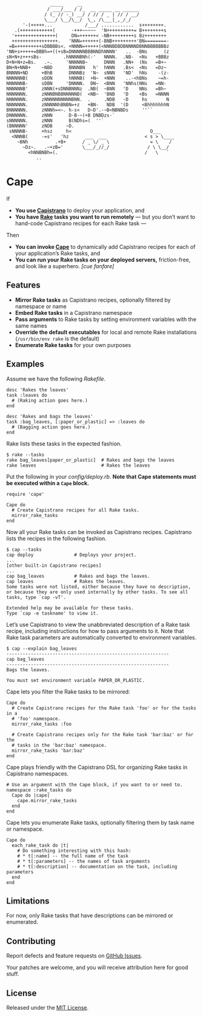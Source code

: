                     _____     __
                   / ___/___ / /_  __ _____ __ ______
                  / (_ // -_) __/ / // / _ | // / __/
                  \___/ \__/\__/  \_, /\___|_,_/_/
          '-(+++++...            /___/ ............  s++++++++.
       .(++++++++++++(      -+++~~~~~  'N++++++++++= B++++++++s
      '+++++++++++++++(     DN=++++++< -NB+++++++++s Bz++++++++
      +++++++++++++++++.   'NNN=++++++(-BNB+++++++++'BN========-
     =B=+++++++++sDBBBBs<. +NNNN=+++++(<NNNBDBDBNNNNDBNNBBBBBBBz
    'NN+s+++++=BBBh=+((+sB=DNNNNNBBBNNDhNNNN'   ..  -BNs      (z
    sN+N+z+++sBs-        .hNNNNBNh(-'   NNNN.  .NB-  <Ns   +BBBz
    D+N+N+z=Bs.   .~.     'NNNNNB~      DNNN   .NN+  (Ns   =B+~
    BN+N+NNB+    ~NBD      BNNNBN   h'  hNNN   .Bs<  <Ns   =Dz~
    BNNNN+ND     +BhB      DNNNBz  'N~  sNNN   'ND'  hNs    -(z-
    NNNNNNB(     sDDN      hNNNB(  +N~  +NNN    ..-<hBNs    ~=h-
    NNNNNNB-     sDBN     'DNNNN.  DN~  <BNN   'NNhs(NNs   =NN-
    NNNNNNB'     zNNN(+sDNNBNNNz  .NB(  ~BNN   'D    NNs   =Bh~
    NNNNNNN.     zNNNBNBBNNNNNB(  <NB~  'BNB   'D    <Bs   =NNNN
    NNNNNNN.     zNNNNNNNNNNBNN.  .     .NDB   -D     hs       N
    NNNNNNN.     zNNNNNhBNBN=+z   +BN-   NDB  '(D     <BhhhhhhhN
    BNNNNNN.     zNNNh=<~. h-s<   D~D'.-~B<NBNBDs     ''``
    DNNNNNN.     zNNN      D-B-~(+B DNBDzs-`
    sNNNNNN.     zNNN      B(NDhs=(  ''`
    (BNNNNN'     zNDB     ~D.
     sNNNNB-     +hsz     h<                             O___
      <NNNB(     -=s'   'hz      ___  ___              < s > \____
        ~BNh          .+B+      / _ \/ _ \               = \    /
          ~Dz~.   .~+zB='       \___/_//_/              / \ \__/
            <hNNBNBh=(.                                /   \   `
               ..

Cape
====

If

* **You use [Capistrano](http://capify.org)** to deploy your application, and
* **You have [Rake](http://rake.rubyforge.org) tasks you want to run remotely** — but you don’t want to hand-code Capistrano recipes for each Rake task —

Then

* **You can invoke [Cape](http://github.com/njonsson/cape)** to dynamically add Capistrano recipes for each of your application’s Rake tasks, and
* **You can run your Rake tasks on your deployed servers,** friction-free, and look like a superhero. _[cue fanfare]_

Features
--------

* **Mirror Rake tasks** as Capistrano recipes, optionally filtered by namespace or name
* **Embed Rake tasks** in a Capistrano namespace
* **Pass arguments** to Rake tasks by setting environment variables with the same names
* **Override the default executables** for local and remote Rake installations (`/usr/bin/env rake` is the default)
* **Enumerate Rake tasks** for your own purposes

Examples
--------

Assume we have the following _Rakefile_.

    desc 'Rakes the leaves'
    task :leaves do
      # (Raking action goes here.)
    end

    desc 'Rakes and bags the leaves'
    task :bag_leaves, [:paper_or_plastic] => :leaves do
      # (Bagging action goes here.)
    end

Rake lists these tasks in the expected fashion.

    $ rake --tasks
    rake bag_leaves[paper_or_plastic]  # Rakes and bags the leaves
    rake leaves                        # Rakes the leaves

Put the following in your _config/deploy.rb_. **Note that Cape statements must be executed within a `Cape` block.**

    require 'cape'

    Cape do
      # Create Capistrano recipes for all Rake tasks.
      mirror_rake_tasks
    end

Now all your Rake tasks can be invoked as Capistrano recipes. Capistrano lists the recipes in the following fashion.

    $ cap --tasks
    cap deploy               # Deploys your project.
    ...
    [other built-in Capistrano recipes]
    ...
    cap bag_leaves           # Rakes and bags the leaves.
    cap leaves               # Rakes the leaves.
    Some tasks were not listed, either because they have no description,
    or because they are only used internally by other tasks. To see all
    tasks, type `cap -vT'.

    Extended help may be available for these tasks.
    Type `cap -e taskname' to view it.

Let’s use Capistrano to view the unabbreviated description of a Rake task recipe, including instructions for how to pass arguments to it. Note that Rake task parameters are automatically converted to environment variables.

    $ cap --explain bag_leaves
    ------------------------------------------------------------
    cap bag_leaves
    ------------------------------------------------------------
    Bags the leaves.

    You must set environment variable PAPER_OR_PLASTIC.

Cape lets you filter the Rake tasks to be mirrored:

    Cape do
      # Create Capistrano recipes for the Rake task 'foo' or for the tasks in a
      # 'foo' namespace.
      mirror_rake_tasks :foo

      # Create Capistrano recipes only for the Rake task 'bar:baz' or for the
      # tasks in the 'bar:baz' namespace.
      mirror_rake_tasks 'bar:baz'
    end

Cape plays friendly with the Capistrano DSL for organizing Rake tasks in Capistrano namespaces.

    # Use an argument with the Cape block, if you want to or need to.
    namespace :rake_tasks do
      Cape do |cape|
        cape.mirror_rake_tasks
      end
    end

Cape lets you enumerate Rake tasks, optionally filtering them by task name or namespace.

    Cape do
      each_rake_task do |t|
        # Do something interesting with this hash:
        # * t[:name] -- the full name of the task
        # * t[:parameters] -- the names of task arguments
        # * t[:description] -- documentation on the task, including parameters
      end
    end

Limitations
-----------

For now, only Rake tasks that have descriptions can be mirrored or enumerated.

Contributing
------------

Report defects and feature requests on [GitHub Issues](http://github.com/njonsson/cape/issues).

Your patches are welcome, and you will receive attribution here for good stuff.

License
-------

Released under the [MIT License](http://github.com/njonsson/cape/blob/master/MIT-LICENSE.markdown).
